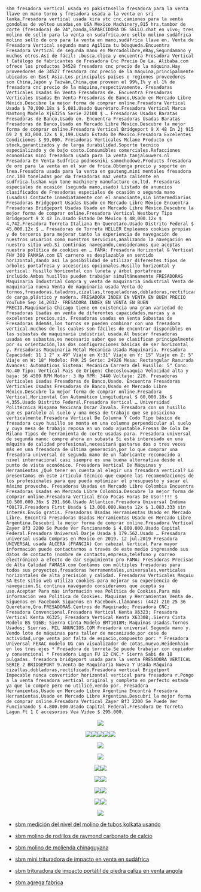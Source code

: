 
```
sbm fresadora vertical usada en pakistnsello fresadora para la venta llave en mano torno y fresadora usada a la venta en sri lanka.Fresadora vertical usada kira vtc cnc.camiones para la venta gondolas de volteo usadas,en USA Mexico Machinery,915 hrs,tambor de corte (fresadora) de 24",banda,ESPARCIDORA DE SELLO.chat en vivo; tres molino de sello para la venta en sudafrica,oro sello molino sudáfrica molino sello de oro para la venta en mano,sudáfrica llave en. Venta de Fresadora Vertical segunda mano Agiliza tu búsqueda.Encuentra Fresadora Vertical de segunda mano en Mercadolibre,eBay,Segundamano y muchos otros.Así de fácil: ¡busca,clica y encuentra Fresadora Vertical ! Catálogo de fabricantes de Fresadora Cnc Precio De La. Alibaba.com ofrece los productos 34528 fresadora cnc precio de la máquina.Hay proveedores de 34527 fresadora cnc precio de la máquina,principalmente ubicados en East Asia.Los principales países o regiones proveedores son China,Japón y Taiwán,China,que proveen el 99%,1% y el 1% de fresadora cnc precio de la máquina,respectivamente. Fresadoras Verticales Usadas En Venta Fresadoras de. Encuentra Fresadoras Verticales Usadas En Venta Fresadoras de Banco,Usado en Mercado Libre México.Descubre la mejor forma de comprar online.Fresadora Vertical Usada $ 70,000.18x $ 5,081.Usado Querétaro.Fresadora Vertical Marca Nantong Modelo Xj6325a Serie 22108 $ … Fresadoras Usadas Baratas Fresadoras de Banco,Usado en. Encuentra Fresadoras Usadas Baratas Fresadoras de Banco,Usado en Mercado Libre México.Descubre la mejor forma de comprar online.Fresadora Vertical Bridgeport 9 X 48 In 2j 915 69 2 $ 83,000.12x $ 8,199.Usado Estado De México.Fresadora Excelentes Condiciones $ 99,000. Fresadoras Verticales Mclane Producto en stock,garantizados y de larga durabilidad.Soporte tecnico especializado y de bajo costo.Consumibles comerciales.Refacciones economicas mini fresadora usada para la venta tanjalouwers.nl Fresadora En Venta Sudfrica podnosniki samochodowe.Products fresadora de oro para la venta en el sur de frica.Obtenga precio y soporte en lnea.Fresadora usada para la venta en gauteng.mini mentales fresadora cnc.100 toneladas por da fresadoras maz venta caliente en sudfrica.lushan win tone machinery manufacture co,ltd. Fresadoras especiales de ocasión (segunda mano,usado) Listado de anuncios clasificados de Fresadoras especiales de ocasión o segunda mano (usados).Contacte inmediatamente con el anunciante,sin intermediarios Fresadoras Bridgeport Usadas Usado en Mercado Libre México Encuentra Fresadoras Bridgeport Usadas Usado en Mercado Libre México.Descubre la mejor forma de comprar online.Fresadora Vertical Westbury Tipo Bridgeport 9 X 42 In.Usado Estado De México $ 48,000.12x $ 4,742.Fresadora Torreta Italiana En Queretaro.Usado Distrito Federal $ 45,000.12x $ … Fresadoras de Torreta HELLER Empleamos cookies propias y de terceros para mejorar tanto la experiencia de navegación de nuestros usuarios como nuestros servicios,analizando la navegación en nuestro sitio web.Si continúas navegando,consideramos que aceptas nuestra política de cookies en … FAMA: Fresadora Horizontal & Vertical FHV 300 FAMASA.com El carnero es desplazable en sentido horizontal,dando así la posibilidad de utilizar diferentes tipos de arboles portafresa y accesorios opcionales.Husillo horizontal y vertical: Husillo horizontal con luneta y árbol portafreza incluido.Ambos husillos pueden trabajar simultáneamente FRESADORAS Maquinaria Industrial Compra y venta de maquinaria industrial Venta de maquinaria nueva Venta de maquinaria usada Venta de tornos,fresadoras,taladros,cizallas,troqueladoras,dobladoras,rectificadoras,sierras,equipos de carga,plástico y madera. FRESADORA INDEX EN VENTA EN BUEN PRECIO YouTube Sep 14,2012· FRESADORA INDEX EN VENTA EN BUEN PRECIO.Maquinaria Chicago tiene en existencia una gran variedad de Fresadoras Usadas en venta de diferentes capacidades,marcas y a excelentes precios,sin. Fresadoras usadas en Venta Subastas de Fresadoras Además,los tornos se pueden combinar con una fresadora vertical.muchos de los cuales son fáciles de encontrar disponibles en las subastas de maquinaria industrial usada.Al buscar fresadoras usadas en subastas,es necesario saber que se clasifican principalmente por su orientación,las dos configuraciones básicas de ser horizontal y. Fresadoras Maquinaria Metal Mecanica Usada Maquinaria. Fresadora Capacidad: 11 1 2" x 49" Viaje en X:31" Viaje en Y: 15" Viaje en Z: 5" Viaje en W: 18" Modelo: FNK 25 Serie: 24926 Mesa: Rectangular Ranurada Avances: Automáticos Sistema: Mecánica Carrera del Husillo: 5" Cono: No.40 Tipo: Vertical Pais de Origen: Checoslovaquia Velocidad alta y baja: 56 4500 RPM Motor: 3 Hp RPM: 3440 Voltaje: 220. Fresadoras Verticales Usadas Fresadoras de Banco,Usado. Encuentra Fresadoras Verticales Usadas Fresadoras de Banco,Usado en Mercado Libre México.Descubre la mejor forma de comprar online.Fresadora Vertical,Horizontal Con Automático Longitudinal $ 60,000.18x $ 4,355.Usado Distrito Federal.Fresadora Vertical … Universidad Politécnica Hispano Mexicana Oscar Zavala. Fresadora con un husillo que es paralelo al suelo y una mesa de trabajo que se posiciona verticalmente.Fresadora Vertical De Columna Y Codo Tipo básico de fresadora cuyo husillo se monta en una columna perpendicular al suelo y cuya mesa de trabajo reposa en un codo ajustable.Fresas De Cola De Milano Tipos de herramienta de corte usadas para. Fresadora universal de segunda mano: compre ahora en subasta Si está interesado en una máquina de calidad profesional,necesitará gastarse dos o tres veces más en una fresadora de última generación,por lo que comprar una fresadora universal de segunda mano de un fabricante reconocido a nivel internacional casi siempre es una buena alternativa desde el punto de vista económico. Fresadora Vertical De Máquinas y Herramientas ¿Qué tener en cuenta al elegir una fresadora vertical? Lo presentamos en este artículo técnico que expone las recomendaciones de los profesionales para que pueda optimizar el presupuesto y sacar el máximo provecho. Fresadoras Usadas en Mercado Libre Colombia Encuentra Fresadoras Usadas en Mercado Libre Colombia.Descubre la mejor forma de comprar online.Fresadora Vertical Enco Pocas Horas De Uso!!!!! $ 10.500.000.36x $ 291.666.Usado Atlantico.Fresadora Universal Induma *00179.Fresadora First Usada $ 13.000.000.Hasta 12x $ 1.083.333 sin interés.Envío gratis. Fresadoras Usadas Herramientas Usado en Mercado Libre. Encontrá Fresadoras Usadas Herramientas Usado en Mercado Libre Argentina.Descubrí la mejor forma de comprar online.Fresadora Vertical Zayer Bf3 2200 Se Puede Ver Funcionando $ 4.800.000.Usado Capital Federal.Fresadora Universal Darje Usada $ 179.562.Usado … Fresadora universal usada Compras en Mexico en 2019. 12 jul.2019 Fresadora UNIVERSAL usada ALCERA (FRANCIA) Con cabezal Vertical Para mayor información puede contactarnos a través de este medio ingresando sus datos de contacto (nombre de contacto,empresa,teléfono y correo electrónico) a efecto de dar seguimiento pro FAMA: Fresadoras Precisas de Alta Calidad FAMASA.com Contamos con múltiples fresadoras para todos sus proyectos,fresadoras herramentales,universales,verticales horizontales de alta precisión y calidad. Fresadoras Verticales Maquiu SA Este sitio web utiliza cookies para mejorar su experiencia de navegación.Si continua navegando consideramos que acepta su uso.Aceptar Para más información vea Política de Cookies.Para más información vea Política de Cookies. Maquinas y Herramientas Venta de. Siguenos en Facebook Siguenos en Facebook.Llámanos: (442) 210 25 36 Querétaro,Qro.FRESADORAS.Centros de Maquinado; Fresadora CNC; Fresadora Convencional.Fresadora Vertical Kenta X6323; Fresadora Vertical Kenta X6325; Fresadora Vertical Kenta X6330B;.Sierra Cinta Modelo BS 916B; Sierra Cinta Modelo BMT1018M; Maquinas Usadas.Tornos Usados; Sierras. MIL ANUNCIOS.COM Fresadora universal Segunda mano y. Vendo lote de máquinas para taller de mecanizado,por cese de actividad,urge venta por falta de espacio,compuesto por: * Fresadora Universal FEXAC modelo UG con visualizador de cotas,nuevo,Heidenhain en los tres ejes * Fresadora de torreta.Se puede trabajar con copiador y convencional * Fresadora Lagun FU 12 CNC.* Sierra Sabi de 18 pulgadas. fresadora bridgeport usada para la venta FRESADORA VERTICAL SERIE 2 BRIDGEPORT 9.Venta De Maquinaria Nueva Y Usada Máquina cizallas,dobladoras,rectificado.Fresadora vertical Brigetport Impecable nunca convertidor horizontal vertical para fresadora r.Pongo a la venta fresadora vertical original y completo en perfecto estado ya que lo compre pero no utilicé,vendo por. Fresadora Herramientas,Usado en Mercado Libre Argentina Encontrá Fresadora Herramientas,Usado en Mercado Libre Argentina.Descubrí la mejor forma de comprar online.Fresadora Vertical Zayer Bf3 2200 Se Puede Ver Funcionando $ 4.800.000.Usado Capital Federal.Fresadora De Torreta Lagun Ft 1 C accesorios Vea Video $ 295.000. 
```

<div align="center">

<a href="https://es-crusher.shibang-china.com/github&k=sbm+fresadora+vertical+usada+en+pakistn"><img src="https://static.shibang-china.com/es/crusher/logo.jpg"></a>

<a href="https://es-crusher.shibang-china.com/github&k=sbm+fresadora+vertical+usada+en+pakistn"><img src="https://static.shibang-china.com/es/crusher/index.jpg"></a><a href="https://es-crusher.shibang-china.com/material.htmlgithub&k=sbm+fresadora+vertical+usada+en+pakistn"><img src="https://static.shibang-china.com/es/crusher/material.jpg"></a><a href="https://es-crusher.shibang-china.com/application.htmlgithub&k=sbm+fresadora+vertical+usada+en+pakistn"><img src="https://static.shibang-china.com/es/crusher/application.jpg"></a><a href="https://es-crusher.shibang-china.com/aboutus.htmlgithub&k=sbm+fresadora+vertical+usada+en+pakistn"><img src="https://static.shibang-china.com/es/crusher/aboutus.jpg"></a><a href="https://es-crusher.shibang-china.com/contact.htmlgithub&k=sbm+fresadora+vertical+usada+en+pakistn"><img src="https://static.shibang-china.com/es/crusher/contact.jpg"></a>

<a href="https://es-crusher.shibang-china.com/github&k=sbm+fresadora+vertical+usada+en+pakistn"><img src="https://static.shibang-china.com/es/crusher/banner.jpg"></a>

<a href="https://swt.shibang-china.com/github&k=sbm+fresadora+vertical+usada+en+pakistn"><img src="https://static.shibang-china.com/es/crusher/text.jpg"></a>

<a href="https://swt.shibang-china.com/github&k=sbm+fresadora+vertical+usada+en+pakistn"><img src="https://static.shibang-china.com/es/crusher/chat.jpg"></a><a href="https://es-crusher.shibang-china.com/contact.htmlgithub&k=sbm+fresadora+vertical+usada+en+pakistn"><img src="https://static.shibang-china.com/es/crusher/message.jpg"></a>

<a href="https://es-crusher.shibang-china.com/products/pe.htmlgithub&k=sbm+fresadora+vertical+usada+en+pakistn"><img src="https://static.shibang-china.com/es/crusher/pe.jpg"></a><a href="https://es-crusher.shibang-china.com/products/pf.htmlgithub&k=sbm+fresadora+vertical+usada+en+pakistn"><img src="https://static.shibang-china.com/es/crusher/pf.jpg"></a>

<a href="https://es-crusher.shibang-china.com/products/hpt.htmlgithub&k=sbm+fresadora+vertical+usada+en+pakistn"><img src="https://static.shibang-china.com/es/crusher/hpt.jpg"></a><a href="https://es-crusher.shibang-china.com/products/vsi.htmlgithub&k=sbm+fresadora+vertical+usada+en+pakistn"><img src="https://static.shibang-china.com/es/crusher/vsi.jpg"></a>

<a href="https://es-crusher.shibang-china.com/products/klv.htmlgithub&k=sbm+fresadora+vertical+usada+en+pakistn"><img src="https://static.shibang-china.com/es/crusher/klv.jpg"></a><a href="https://es-crusher.shibang-china.com/products/portable.htmlgithub&k=sbm+fresadora+vertical+usada+en+pakistn"><img src="https://static.shibang-china.com/es/crusher/portable.jpg"></a>

<a href="https://swt.shibang-china.com/github&k=sbm+fresadora+vertical+usada+en+pakistn"><img src="https://static.shibang-china.com/es/crusher/case.jpg"></a>

</div>


* [sbm medición del nivel del molino de tubos kolkata usando](sbm%20medici%C3%B3n%20del%20nivel%20del%20molino%20de%20tubos%20kolkata%20usando.md)

* [sbm molino de rodillos de raymond carbonato de calcio](sbm%20molino%20de%20rodillos%20de%20raymond%20carbonato%20de%20calcio.md)

* [sbm molino de molienda chinaguyana](sbm%20molino%20de%20molienda%20chinaguyana.md)

* [sbm mini trituradora de impacto en venta en sudáfrica](sbm%20mini%20trituradora%20de%20impacto%20en%20venta%20en%20sud%C3%A1frica.md)

* [sbm trituradora de impacto portátil de piedra caliza en venta angola](sbm%20trituradora%20de%20impacto%20port%C3%A1til%20de%20piedra%20caliza%20en%20venta%20angola.md)

* [sbm agrega fabrica](sbm%20agrega%20fabrica.md)